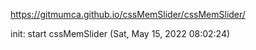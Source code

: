 https://gitmumca.github.io/cssMemSlider/cssMemSlider/

init: start cssMemSlider (Sat, May 15, 2022 08:02:24)
